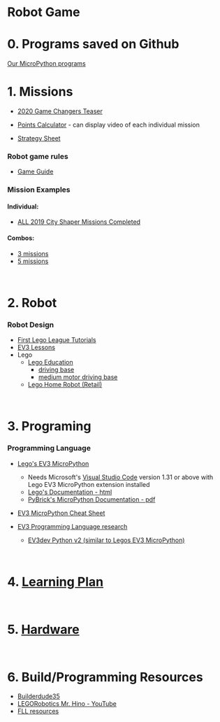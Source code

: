 # Robot Game

# 0. Programs saved on Github
[Our MicroPython programs](https://github.com/tobedetermined123/gamechangers/tree/master/programs)

# 1. Missions

* [2020 Game Changers Teaser](https://www.youtube.com/watch?v=Azlq4bWumxI&feature=emb_logo)

* [Points Calculator](http://komurobo.com/projets/fll/city-shaper/) - can display video of each individual mission
* [Strategy Sheet](CityShaperStrategySheet.pdf)

### Robot game rules
* [Game Guide](https://firstinspiresst01.blob.core.windows.net/fll/2020/city-shaper-game-guide-pdf.pdf)

### Mission Examples

#### Individual:
* [ALL 2019 City Shaper Missions Completed](https://www.youtube.com/watch?v=w9s9jzWJa7M)

#### Combos:
* [3 missions](https://www.youtube.com/watch?v=gxRV948MMsE)
* [5 missions](https://www.youtube.com/watch?v=dAlKqZBOkeo)

<br/>

# 2. Robot
### Robot Design
* [First Lego League Tutorials](http://flltutorials.com/RobotGame.html)
* [EV3 Lessons](http://ev3lessons.com/en/RobotDesigns.html)
* Lego
   * [Lego Education](https://education.lego.com/en-us/support/mindstorms-ev3/building-instructions)
     * [driving base](https://le-www-live-s.legocdn.com/sc/media/lessons/mindstorms-ev3/building-instructions/ev3-rem-driving-base-79bebfc16bd491186ea9c9069842155e.pdf)
     * [medium motor driving base](https://le-www-live-s.legocdn.com/sc/media/lessons/mindstorms-ev3/building-instructions/ev3-medium-motor-driving-base-e66e2fc0d917485ef1aa023e8358e7a7.pdf)
   * [Lego Home Robot (Retail)](https://www.lego.com/en-ca/themes/mindstorms/buildarobot)

<br/>

# 3. Programing

### Programming Language
* [Lego's EV3 MicroPython](https://education.lego.com/en-us/support/mindstorms-ev3/python-for-ev3)
  * Needs Microsoft's [Visual Studio Code](https://code.visualstudio.com/) version 1.31 or above with Lego EV3 MicroPython extension installed
  * [Lego's Documentation - html](https://pybricks.github.io/ev3-micropython/index.html)
  * [PyBrick's MicroPython Documentation - pdf](https://docs.pybricks.com/_/downloads/en/latest/pdf/)

* [EV3 MicroPython Cheat Sheet](micropython.md)

* [EV3 Programming Language research](AltProgLangs.md)
  * [EV3dev Python v2 (similar to Legos EV3 MicroPython)](https://sites.google.com/site/ev3devpython/introduction)

<br/>

# 4. [Learning Plan](learningPlan.md)

<br/>

# 5. [Hardware](hardware.md)

<br/>

# 6. Build/Programming Resources
* [Builderdude35](https://www.youtube.com/channel/UCuXq-jiU0ANeBcF_Tvq1D7g)
* [LEGORobotics Mr. Hino - YouTube](https://www.youtube.com/channel/UCvuw_UluXNRPKhqK5GU8SrQ)
* [FLL resources](https://techbrick.com/fll-resources/fll2019)


